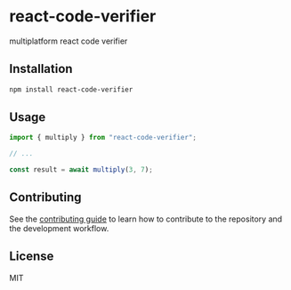 # react-code-verifier

multiplatform react code verifier

## Installation

```sh
npm install react-code-verifier
```

## Usage

```js
import { multiply } from "react-code-verifier";

// ...

const result = await multiply(3, 7);
```

## Contributing

See the [contributing guide](CONTRIBUTING.md) to learn how to contribute to the repository and the development workflow.

## License

MIT
